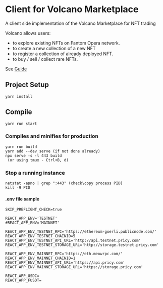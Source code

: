 # Client for Volcano Marketplace

A client side implementation of the Volcano Marketplace for NFT trading

Volcano allows users: 
- to explore existing NFTs on Fantom Opera network.
- to create a new collection of a new NFT
- to register a collection of already deployed NFT.
- to buy / sell / collect rare NFTs.

See [Guide](https://docs.fantom.foundation/tutorials/collection-and-bundle-guide-on-artion)

## Project Setup
```
yarn install
```

## Compile
```
yarn run start
```

### Compiles and minifies for production
```
yarn run build
yarn add --dev serve (if not done already)
npx serve -s -l 443 build
 (or using tmux - Ctrl+B, d)
```

### Stop a running instance
```
netstat -apno | grep ":443" (check\copy process PID)
kill -9 PID
```

#### .env file sample
```
SKIP_PREFLIGHT_CHECK=true

REACT_APP_ENV='TESTNET'
#REACT_APP_ENV='MAINNET'

REACT_APP_ENV_TESTNET_RPC='https://ethereum-goerli.publicnode.com/'
REACT_APP_ENV_TESTNET_CHAINID=5
REACT_APP_ENV_TESTNET_API_URL='http://api.testnet.pricy.com'
REACT_APP_ENV_TESTNET_STORAGE_URL='http://storage.testnet.pricy.com'

REACT_APP_ENV_MAINNET_RPC='https://eth.meowrpc.com/'
REACT_APP_ENV_MAINNET_CHAINID=1
REACT_APP_ENV_MAINNET_API_URL='https://api.pricy.com'
REACT_APP_ENV_MAINNET_STORAGE_URL='https://storage.pricy.com'

REACT_APP_USDC=
REACT_APP_FUSDT=
```
